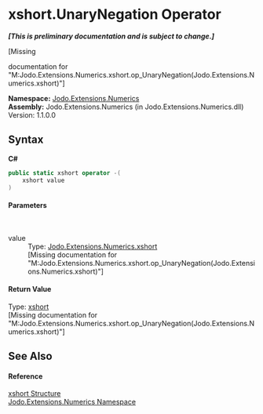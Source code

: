 # xshort.UnaryNegation Operator 
 _**\[This is preliminary documentation and is subject to change.\]**_

\[Missing <summary> documentation for "M:Jodo.Extensions.Numerics.xshort.op_UnaryNegation(Jodo.Extensions.Numerics.xshort)"\]

**Namespace:**&nbsp;<a href="N_Jodo_Extensions_Numerics">Jodo.Extensions.Numerics</a><br />**Assembly:**&nbsp;Jodo.Extensions.Numerics (in Jodo.Extensions.Numerics.dll) Version: 1.1.0.0

## Syntax

**C#**<br />
``` C#
public static xshort operator -(
	xshort value
)
```


#### Parameters
&nbsp;<dl><dt>value</dt><dd>Type: <a href="T_Jodo_Extensions_Numerics_xshort">Jodo.Extensions.Numerics.xshort</a><br />\[Missing <param name="value"/> documentation for "M:Jodo.Extensions.Numerics.xshort.op_UnaryNegation(Jodo.Extensions.Numerics.xshort)"\]</dd></dl>

#### Return Value
Type: <a href="T_Jodo_Extensions_Numerics_xshort">xshort</a><br />\[Missing <returns> documentation for "M:Jodo.Extensions.Numerics.xshort.op_UnaryNegation(Jodo.Extensions.Numerics.xshort)"\]

## See Also


#### Reference
<a href="T_Jodo_Extensions_Numerics_xshort">xshort Structure</a><br /><a href="N_Jodo_Extensions_Numerics">Jodo.Extensions.Numerics Namespace</a><br />